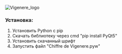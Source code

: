 ![Vigenere_logo](https://user-images.githubusercontent.com/78417304/109795425-a1e96980-7c62-11eb-92a6-00e155f9759d.png)
### Установка:
1. Установить Python с pip
2. Скачать библиотеку через cmd "pip install PyQt5"
3. Установить скачанный шрифт
4. Запустить файл "Chiffre de Vigenere.pyw"
